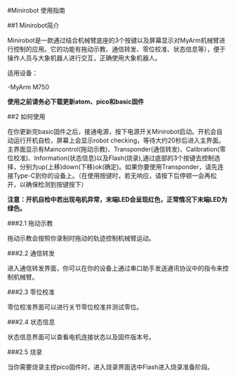 #Minirobot 使用指南

##1 Minirobot简介

Minirobot是一款通过结合机械臂底座的3个按键以及屏幕显示对MyArm机械臂进行控制的应用。它的功能有拖动示教、通信转发、零位校准、状态信息等），便于操作人员与大象机器人进行交互，正确使用大象机器人。


适用设备：

-MyArm M750

**使用之前请务必下载更新atom、pico和basic固件**

##2 如何使用

在你更新完basic固件之后，接通电源，按下电源开关Minirobot启动。开机会自动运行开机自检，屏幕上会显示robot checking，等待大约20秒后进入主界面。主界面显示有Maincontrol(拖动示教)、Transponder(通信转发)、Calibration(零位校准)、Information(状态信息)以及Flash(烧录),通过底部的3个按键去控制选择，分别为up(上移)down(下移)ok(确定)。如果你要使用Transponder，请先连接Type-C到你的设备上。（在使用按键时，若无响应，请按下后停顿一会再松开，以确保检测到按键按下）

**注意：开机自检中若出现电机异常，末端LED会呈现红色，正常情况下末端LED为绿色。**

###2.1 拖动示教

拖动示教会按照你录制时拖动的轨迹控制机械臂运动。

###2.2 通信转发

进入通信转发界面，你可以在你的设备上通过串口助手发送通讯协议中的指令来控制机械臂。

###2.3 零位校准

零位校准界面可以进行关节零位校准并测试零位。

###2.4 状态信息

状态信息界面可以查看电机连接状态以及固件版本号。

###2.5 烧录

当你需要烧录主控pico固件时，进入烧录界面选中Flash进入烧录准备阶段。

